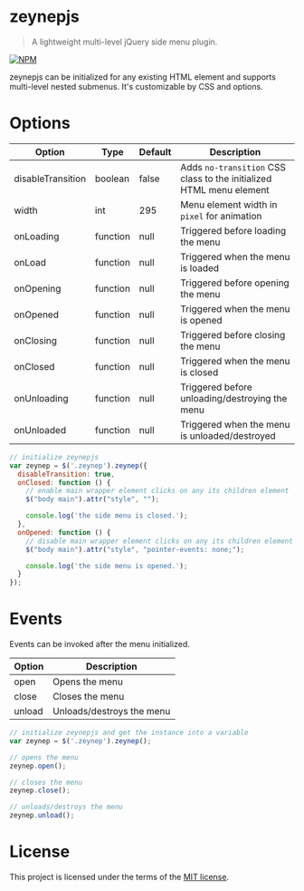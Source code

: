 # zeynepjs
> A lightweight multi-level jQuery side menu plugin.

[![NPM](https://nodei.co/npm/zeynepjs.png)](https://nodei.co/npm/zeynepjs/)

zeynepjs can be initialized for any existing HTML element and supports multi-level nested submenus. It's customizable by CSS and options.

# Options

| Option            | Type     | Default | Description  |
| ---               | ---      | ---     | ---          |
| disableTransition | boolean  | false   | Adds `no-transition` CSS class to the initialized HTML menu element |
| width             | int      | 295     | Menu element width in `pixel` for animation |
| onLoading         | function | null    | Triggered before loading the menu |
| onLoad            | function | null    | Triggered when the menu is loaded |
| onOpening         | function | null    | Triggered before opening the menu |
| onOpened          | function | null    | Triggered when the menu is opened |
| onClosing         | function | null    | Triggered before closing the menu |
| onClosed          | function | null    | Triggered when the menu is closed |
| onUnloading       | function | null    | Triggered before unloading/destroying the menu |
| onUnloaded        | function | null    | Triggered when the menu is unloaded/destroyed |

```js
// initialize zeynepjs
var zeynep = $('.zeynep').zeynep({
  disableTransition: true,
  onClosed: function () {
    // enable main wrapper element clicks on any its children element
    $("body main").attr("style", "");

    console.log('the side menu is closed.');
  },
  onOpened: function () {
    // disable main wrapper element clicks on any its children element
    $("body main").attr("style", "pointer-events: none;");

    console.log('the side menu is opened.');
  }
});
```

# Events

Events can be invoked after the menu initialized.

| Option            | Description  |
| ---               | ---          |
| open              | Opens the menu |
| close             | Closes the menu |
| unload            | Unloads/destroys the menu |

```js
// initialize zeynepjs and get the instance into a variable
var zeynep = $('.zeynep').zeynep();

// opens the menu
zeynep.open();

// closes the menu
zeynep.close();

// unloads/destroys the menu
zeynep.unload();
```
    
# License
This project is licensed under the terms of the [MIT license](https://github.com/hsynlms/zeynepjs/blob/master/LICENSE).
